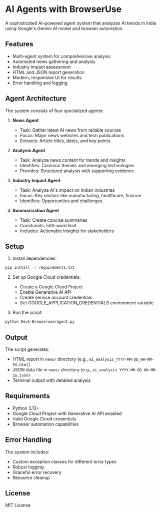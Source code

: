 # AI Agents with BrowserUse

A sophisticated AI-powered agent system that analyzes AI trends in India using Google's Gemini AI model and browser automation.

## Features

- Multi-agent system for comprehensive analysis
- Automated news gathering and analysis
- Industry impact assessment
- HTML and JSON report generation
- Modern, responsive UI for results
- Error handling and logging

## Agent Architecture

The system consists of four specialized agents:

1. **News Agent**
   - Task: Gather latest AI news from reliable sources
   - Focus: Major news websites and tech publications
   - Extracts: Article titles, dates, and key points

2. **Analysis Agent**
   - Task: Analyze news content for trends and insights
   - Identifies: Common themes and emerging technologies
   - Provides: Structured analysis with supporting evidence

3. **Industry Impact Agent**
   - Task: Analyze AI's impact on Indian industries
   - Focus: Key sectors like manufacturing, healthcare, finance
   - Identifies: Opportunities and challenges

4. **Summarization Agent**
   - Task: Create concise summaries
   - Constraints: 500-word limit
   - Includes: Actionable insights for stakeholders

## Setup

1. Install dependencies:
```bash
pip install -r requirements.txt
```

2. Set up Google Cloud credentials:
   - Create a Google Cloud Project
   - Enable Generative AI API
   - Create service account credentials
   - Set GOOGLE_APPLICATION_CREDENTIALS environment variable

3. Run the script:
```bash
python Dev1-Browseruse/agent.py
```

## Output

The script generates:
- HTML report in `news/` directory (e.g., `ai_analysis_YYYY-MM-DD_HH-MM-SS.html`)
- JSON data file in `news/` directory (e.g., `ai_analysis_YYYY-MM-DD_HH-MM-SS.json`)
- Terminal output with detailed analysis

## Requirements

- Python 3.13+
- Google Cloud Project with Generative AI API enabled
- Valid Google Cloud credentials
- Browser automation capabilities

## Error Handling

The system includes:
- Custom exception classes for different error types
- Robust logging
- Graceful error recovery
- Resource cleanup

## License

MIT License
